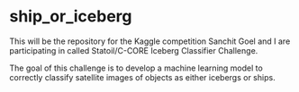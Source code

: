 # ship_or_iceberg
This will be the repository for the Kaggle competition Sanchit Goel and I are participating in called Statoil/C-CORE Iceberg Classifier Challenge.

The goal of this challenge is to develop a machine learning model to correctly classify satellite images of objects as either icebergs or ships.
